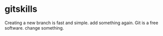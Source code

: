 # gitskills
Creating a new branch is fast and simple.
add something again.
Git is a free software.
change something.
